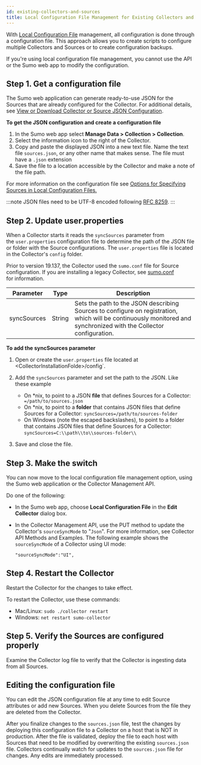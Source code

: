 ```yaml
---
id: existing-collectors-and-sources
title: Local Configuration File Management for Existing Collectors and Sources
---
```



With [Local Configuration File](/docs/send-data/sources/use-json-configure-sources/local-configuration-file-management) management, all configuration is done through a configuration file. This approach allows you to create scripts to configure multiple Collectors and Sources or to create configuration backups.

If you're using local configuration file management, you cannot use the API or the Sumo web app to modify the configuration.

## Step 1. Get a configuration file

The Sumo web application can generate ready-to-use JSON for the Sources that are already configured for the Collector. For additional details, see [View or Download Collector or Source JSON Configuration](view-download-source-json-configuration.md). 

**To get the JSON configuration and create a configuration file**

1. In the Sumo web app select **Manage Data \> Collection \> Collection**. 
1. Select the information icon to the right of the Collector.
1. Copy and paste the displayed JSON into a new text file. Name the text file `sources.json`, or any other name that makes sense. The file must have a `.json` extension
1. Save the file to a location accessible by the Collector and make a note of the file path.

For more information on the configuration file see [Options for Specifying Sources in Local Configuration Files.](/docs/send-data/sources/use-json-configure-sources/local-configuration-file-management)

:::note
JSON files need to be UTF-8 encoded following [RFC 8259](https://tools.ietf.org/html/rfc8259).
:::

## Step 2. Update user.properties

When a Collector starts it reads the `syncSources` parameter from the `user.properties` configuration file to determine the path of the JSON file or folder with the Source configurations. The `user.properties` file is located in the Collector's `config` folder.  

Prior to version 19.137, the Collector used the `sumo.conf` file for Source configuration. If you are installing a legacy Collector, see [sumo.conf](../../../installed-collectors/collector-installation-reference/sumoconf-for-legacy-collectors.md) for information.

|  Parameter |  Type |  Description |
|--|--|--|
| syncSources   | String   | Sets the path to the JSON describing Sources to configure on registration, which will be continuously monitored and synchronized with the Collector configuration. |

**To add the syncSources parameter**

1. Open or create the `user.properties` file located at \<CollectorInstallationFolde\>/config`.  
1. Add the `syncSources` parameter and set the path to the JSON. Like these example  

   * On \*nix, to point to a JSON **file** that defines Sources for a Collector: ` =/path/to/sources.json`  
   * On \*nix, to point to a **folder** that contains JSON files that define Sources for a Collector: `syncSources=/path/to/sources-folder`
   * On Windows (note the escaped backslashes), to point to a folder that contains JSON files that define Sources for a Collector: `syncSources=C:\\path\\to\\sources-folder\\`

1. Save and close the file.

## Step 3. Make the switch

You can now move to the local configuration file management option, using the Sumo web application or the Collector Management API.

Do one of the following:

 * In the Sumo web app, choose **Local Configuration File** in the **Edit Collector** dialog box.
 * In the Collector Management API, use the PUT method to update the Collector's `sourceSyncMode` to "`Json`". For more information, see Collector API Methods and Examples. The following example shows the `sourceSyncMode` of a Collector using UI mode: 

    `"sourceSyncMode":"UI",`

## Step 4. Restart the Collector

Restart the Collector for the changes to take effect.

To restart the Collector, use these commands:

* Mac/Linux: `sudo ./collector restart`   
* Windows: `net restart sumo-collector`

## Step 5. Verify the Sources are configured properly

Examine the Collector log file to verify that the Collector is ingesting data from all Sources.

## Editing the configuration file

You can edit the JSON configuration file at any time to edit Source attributes or add new Sources. When you delete Sources from the file they are deleted from the Collector.

After you finalize changes to the `sources.json` file, test the changes by deploying this configuration file to a Collector on a host that is NOT in production. After the file is validated, deploy the file to each host with Sources that need to be modified by overwriting the existing `sources.json` file. Collectors continually watch for updates to the `sources.json` file for changes. Any edits are immediately processed.
